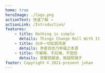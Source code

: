 ```yaml
---
home: true
heroImage: ./logo.png
actionText: 快速了解 →
actionLink: /Introduction/
features:
    - title: Nothing is simple
      details: Things Change Roll With It
    - title: 允许一切如其所是
      details: 参差百态乃幸福之本源
    - title: 不解释，不后悔，不抱怨
      details: 想要佩服谁，我就照镜子
footer: Copyright © 2021-present johan
---
```

